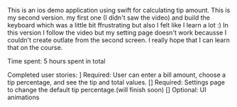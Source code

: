 This is an ios demo application using swift for calculating tip amount.
This is my second version. my first one (I didn't saw the video) and build the keyboard which was a little bit ffrustrating but also I felt like I learn a lot :)
In this version I follow the video but my setting page doesn't work becausse I couldn't create outlate from the second screen. I really hope that I can  learn that on the course.

Time spent: 5 hours spent in total

Completed user stories:
] Required: User can enter a bill amount, choose a tip percentage, and see the tip and total values.
[] Required: Settings page to change the default tip percentage.(will finish soon)
[] Optional: UI animations
